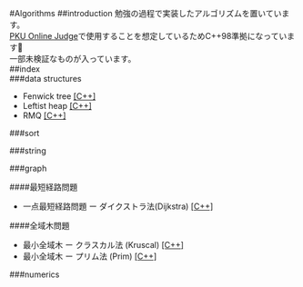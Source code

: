 #Algorithms
##introduction
勉強の過程で実装したアルゴリズムを置いています。  
[PKU Online Judge](http://poj.org)で使用することを想定しているためC++98準拠になっています🙏  
一部未検証なものが入っています。  
##index  
###data structures  
* Fenwick tree [[C++]](/data_structure/fenwick_tree.cpp)
* Leftist heap [[C++]](/data_structure/leftist_heap.cpp)
* RMQ [[C++]](/data_structure/range_minimum_query.cpp)

###sort  

###string  

###graph  

####最短経路問題  
* 一点最短経路問題 ー ダイクストラ法(Dijkstra) [[C++]](/graph/dijkstra.cpp)

####全域木問題  
* 最小全域木 ー クラスカル法 (Kruscal) [[C++]](/graph/kruscal.cpp)
* 最小全域木 ー プリム法 (Prim) [[C++]](/graph/prim.cpp)

###numerics  
